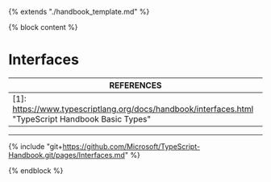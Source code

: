 {% extends "./handbook_template.md" %}

{% block content %}

# Interfaces

| REFERENCES                               |
| ---------------------------------------- |
| [1]: https://www.typescriptlang.org/docs/handbook/interfaces.html "TypeScript Handbook Basic Types" |

---



{% include "git+https://github.com/Microsoft/TypeScript-Handbook.git/pages/Interfaces.md" %}

{% endblock %}